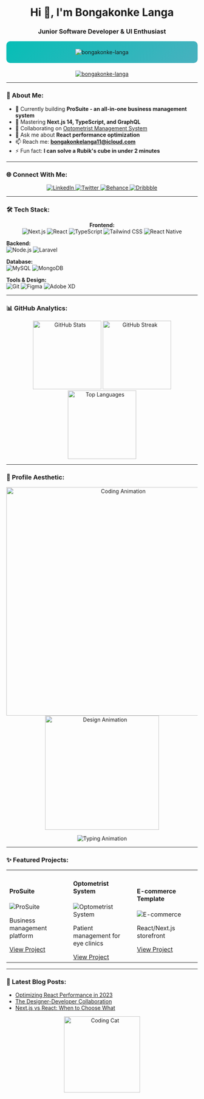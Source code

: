 <h1 align="center">Hi 👋, I'm Bongakonke Langa</h1>
<h3 align="center">Junior Software Developer & UI Enthusiast</h3>

<p align="center" style="background: linear-gradient(135deg, #06beb6 0%, #48b1bf 100%); padding: 20px; border-radius: 10px; margin-bottom: 20px;">
  <img src="https://komarev.com/ghpvc/?username=bongakonke-langa&label=Profile%20Views&color=0e75b6&style=flat" alt="bongakonke-langa" />
</p>

<p align="center">
  <a href="https://github.com/ryo-ma/github-profile-trophy">
    <img src="https://github-profile-trophy.vercel.app/?username=bongakonke-langa&theme=radical&no-frame=true&row=1&margin-w=15" alt="bongakonke-langa" />
  </a>
</p>

---

### 🚀 About Me:
- 🔭 Currently building **ProSuite - an all-in-one business management system**
- 🌱 Mastering **Next.js 14, TypeScript, and GraphQL**
- 👯 Collaborating on [Optometrist Management System](https://github.com/Bongakonke-Langa/optometrist-website)
- 💬 Ask me about **React performance optimization**
- 📫 Reach me: **bongakonkelanga11@icloud.com**
- ⚡ Fun fact: **I can solve a Rubik's cube in under 2 minutes**

---

### 🌐 Connect With Me:
<p align="center">
  <a href="https://linkedin.com/in/bongakonke-langa" target="_blank">
    <img src="https://img.shields.io/badge/LinkedIn-0077B5?style=for-the-badge&logo=linkedin&logoColor=white" alt="LinkedIn"/>
  </a>
  <a href="https://twitter.com/yourhandle" target="_blank">
    <img src="https://img.shields.io/badge/Twitter-1DA1F2?style=for-the-badge&logo=twitter&logoColor=white" alt="Twitter"/>
  </a>
  <a href="https://www.behance.net/yourprofile" target="_blank">
    <img src="https://img.shields.io/badge/-Behance-blue?style=for-the-badge&logo=behance&logoColor=white" alt="Behance"/>
  </a>
  <a href="https://dribbble.com/yourprofile" target="_blank">
    <img src="https://img.shields.io/badge/Dribbble-EA4C89?style=for-the-badge&logo=dribbble&logoColor=white" alt="Dribbble"/>
  </a>
</p>

---

### 🛠 Tech Stack:
<p align="center">
  <strong>Frontend:</strong><br>
  <img src="https://img.shields.io/badge/Next.js-000000?style=for-the-badge&logo=next.js&logoColor=white" alt="Next.js"/>
  <img src="https://img.shields.io/badge/React-20232A?style=for-the-badge&logo=react&logoColor=61DAFB" alt="React"/>
  <img src="https://img.shields.io/badge/TypeScript-007ACC?style=for-the-badge&logo=typescript&logoColor=white" alt="TypeScript"/>
  <img src="https://img.shields.io/badge/Tailwind_CSS-38B2AC?style=for-the-badge&logo=tailwind-css&logoColor=white" alt="Tailwind CSS"/>
  <img src="https://img.shields.io/badge/React_Native-20232A?style=for-the-badge&logo=react&logoColor=61DAFB" alt="React Native"/>

  
  <strong>Backend:</strong><br>
  <img src="https://img.shields.io/badge/Node.js-43853D?style=for-the-badge&logo=node.js&logoColor=white" alt="Node.js"/>
  <img src="https://img.shields.io/badge/Laravel-FF2D20?style=for-the-badge&logo=laravel&logoColor=white" alt="Laravel"/>

  
  <strong>Database:</strong><br>
  <img src="https://img.shields.io/badge/MySQL-005C84?style=for-the-badge&logo=mysql&logoColor=white" alt="MySQL"/>
  <img src="https://img.shields.io/badge/MongoDB-4EA94B?style=for-the-badge&logo=mongodb&logoColor=white" alt="MongoDB"/>
  
  <strong>Tools & Design:</strong><br>
  <img src="https://img.shields.io/badge/Git-F05032?style=for-the-badge&logo=git&logoColor=white" alt="Git"/>
  <img src="https://img.shields.io/badge/Figma-F24E1E?style=for-the-badge&logo=figma&logoColor=white" alt="Figma"/>
  <img src="https://img.shields.io/badge/Adobe%20XD-470137?style=for-the-badge&logo=Adobe%20XD&logoColor=#FF61F6" alt="Adobe XD"/>
</p>

---

### 📊 GitHub Analytics:
<div align="center">
  <img height="180em" src="https://github-readme-stats.vercel.app/api?username=bongakonke-langa&show_icons=true&theme=radical&include_all_commits=true&count_private=true" alt="GitHub Stats"/>
  <img height="180em" src="https://github-readme-streak-stats.herokuapp.com/?user=bongakonke-langa&theme=radical" alt="GitHub Streak"/>
  <img height="180em" src="https://github-readme-stats.vercel.app/api/top-langs/?username=bongakonke-langa&layout=compact&langs_count=8&theme=radical" alt="Top Languages"/>
</div>

---

### 🎨 Profile Aesthetic:
<p align="center">
  <img src="https://media.giphy.com/media/L8K62iTDkzGX6/giphy.gif" width="600" alt="Coding Animation">
  <br>
  <img src="https://media.giphy.com/media/ZVik7pBtu9dNS/giphy.gif" width="300" alt="Design Animation">
</p>

<div align="center">
  <img src="https://readme-typing-svg.demolab.com?font=Fira+Code&pause=1000&color=38BDF8&width=600&lines=console.log(%22Hello%2C%20World!%22);+%2F%2F+Full-Stack+Developer;const+design+%3D+code+%2B+creativity;while(!succeed)+%7B+tryAgain()+%7D" alt="Typing Animation">
</div>

---

### ✨ Featured Projects:
<table>
  <tr>
    <td width="33%">
      <h4>ProSuite</h4>
      <img src="https://via.placeholder.com/300x200/48b1bf/ffffff?text=ProSuite" alt="ProSuite">
      <p>Business management platform</p>
      <a href="https://github.com/Bongakonke-Langa/prosuite">View Project</a>
    </td>
    <td width="33%">
      <h4>Optometrist System</h4>
      <img src="https://via.placeholder.com/300x200/06beb6/ffffff?text=Optometrist" alt="Optometrist System">
      <p>Patient management for eye clinics</p>
      <a href="https://github.com/Bongakonke-Langa/optometrist-website">View Project</a>
    </td>
    <td width="33%">
      <h4>E-commerce Template</h4>
      <img src="https://via.placeholder.com/300x200/5e72e4/ffffff?text=E-commerce" alt="E-commerce">
      <p>React/Next.js storefront</p>
      <a href="https://github.com/Bongakonke-Langa/ecommerce-template">View Project</a>
    </td>
  </tr>
</table>

---

### 📝 Latest Blog Posts:
<!-- BLOG-POST-LIST:START -->
- [Optimizing React Performance in 2023](https://example.com/blog/react-optimization)
- [The Designer-Developer Collaboration](https://example.com/blog/design-dev-collab)
- [Next.js vs React: When to Choose What](https://example.com/blog/nextjs-vs-react)
<!-- BLOG-POST-LIST:END -->

<p align="center">
  <img src="https://media.giphy.com/media/3oKIPEqDGUULpEU0aQ/giphy.gif" width="200" alt="Coding Cat">
</p>
